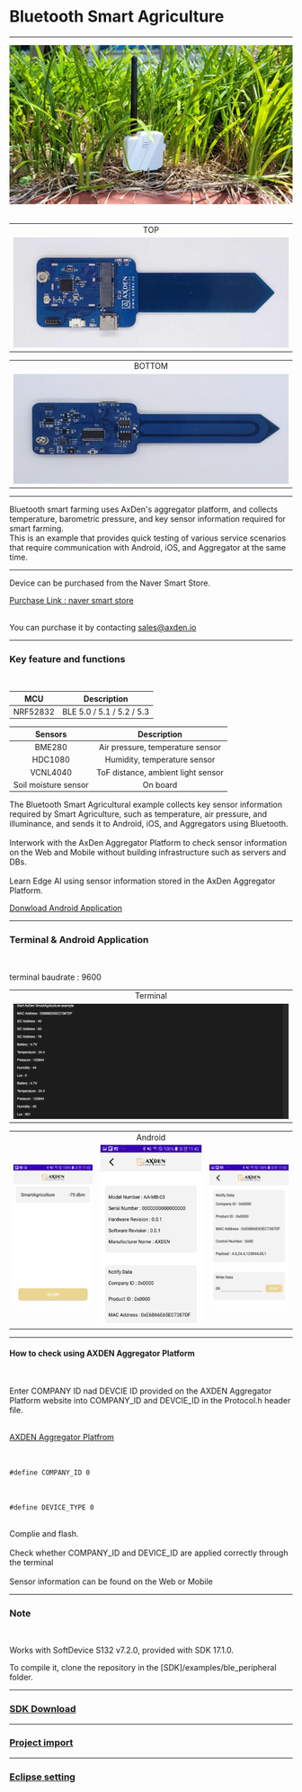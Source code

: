 
# Bluetooth Smart Agriculture

-------------------------

<img src="./assets/main_image.jpeg">

<br>
<br>

<table>
<tr align="center">
  <td> TOP </td>
</tr>
  <tr align="center">
    <td><img src="./assets/axden_agri_board_top.jpg"></td>
  </tr>
</table>

<table>
<tr align="center">
  <td> BOTTOM </td>
</tr>
  <tr align="center">
    <td><img src="./assets/axden_agri_bottom_board.jpeg"></td>
  </tr>
</table>

-----------------------

Bluetooth smart farming uses AxDen's aggregator platform, and collects temperature, barometric pressure, and key sensor information required for smart farming.
<br>
This is an example that provides quick testing of various service scenarios that require communication with Android, iOS, and Aggregator at the same time.
<br>

----

Device can be purchased from the Naver Smart Store.
<br>

[Purchase Link : naver smart store](https://smartstore.naver.com/axden)
<br>
<br>

You can purchase it by contacting sales@axden.io

-------------------------

### Key feature and functions
<br>

MCU | Description
:-------------------------:|:-------------------------:
NRF52832 | BLE 5.0 / 5.1 / 5.2 / 5.3

Sensors | Description
:-------------------------:|:-------------------------:
BME280 | Air pressure, temperature sensor
HDC1080 | Humidity, temperature sensor
VCNL4040 | ToF distance, ambient light sensor
Soil moisture sensor | On board

The Bluetooth Smart Agricultural example collects key sensor information required by Smart Agriculture, such as temperature, air pressure, and illuminance, and sends it to Android, iOS, and Aggregators using Bluetooth.
<br>
<br>
Interwork with the AxDen Aggregator Platform to check sensor information on the Web and Mobile without building infrastructure such as servers and DBs.
<br>
<br>
Learn Edge AI using sensor information stored in the AxDen Aggregator Platform.
<br>

[Donwload Android Application](https://play.google.com/store/apps/details?id=io.axden.module.example.axden_ble_module_example)

-------------------------

### Terminal & Android Application
<br>

terminal baudrate : 9600
<br>

<table>
  <tr align="center">
    <td> Terminal </td>
  </tr>
  <tr align="center">
    <td><img src="./assets/axden_ble_agri_terminal.png"></td>
  </tr>
</table>

<table>
  <tr align="center">
    <td> </td>
    <td> Android </td>
    <td> </td>
  </tr>
  <tr align="center">
    <td><img src="./assets/android_scan.jpg"></td>
    <td><img src="./assets/android_connect_0.jpg"></td>
    <td><img src="./assets/android_connect_1.jpg"></td>
  </tr>
</table>

-------------------------

#### How to check using AXDEN Aggregator Platform
<br>

Enter COMPANY ID nad DEVCIE ID provided on the AXDEN Aggregator Platform website into COMPANY_ID and DEVCIE_ID in the Protocol.h header file.
<br>
<br>

[AXDEN Aggregator Platfrom](http://project.axden.io/)

<br>

`#define COMPANY_ID 0`

<br>

`#define DEVICE_TYPE 0`

<br>
Complie and flash.
<br>
<br>
Check whether COMPANY_ID and DEVICE_ID are applied correctly through the terminal
<br>
<br>
Sensor information can be found on the Web or Mobile
<br>


-------------------------

### Note
<br>

Works with SoftDevice S132 v7.2.0, provided with SDK 17.1.0.
<br>

To compile it, clone the repository in the [SDK]/examples/ble_peripheral folder.

-------------------------

### [SDK Download](https://github.com/AxDen-Dev/NRF52_Ping_pong_example)

-------------------------


### [Project import](https://github.com/AxDen-Dev/NRF52_Ping_pong_example)

-------------------------


### [Eclipse setting](https://github.com/AxDen-Dev/NRF52_Ping_pong_example)
